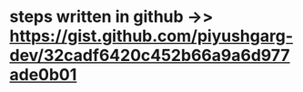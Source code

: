 # steps written in github ->> https://gist.github.com/piyushgarg-dev/32cadf6420c452b66a9a6d977ade0b01